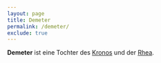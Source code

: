 ```yaml
---
layout: page
title: Demeter
permalink: /demeter/
exclude: true
---
```


**Demeter** ist eine Tochter des [Kronos](/kronos/) und der [Rhea](/rhea/).
